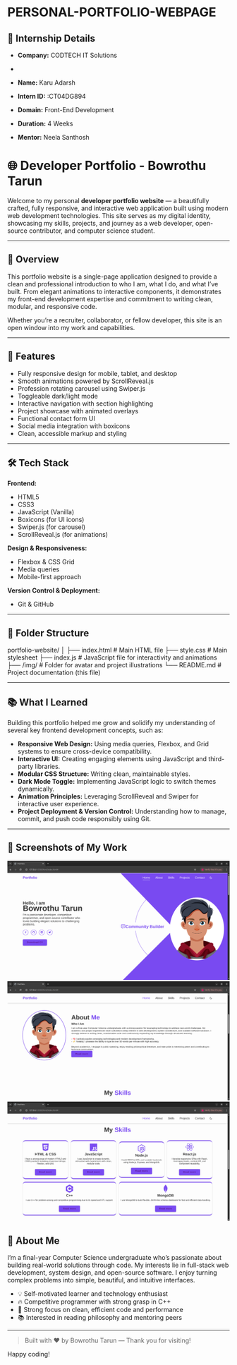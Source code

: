 
# PERSONAL-PORTFOLIO-WEBPAGE

## 🏢 Internship Details

- **Company:** CODTECH IT Solutions
- 
- **Name:** Karu Adarsh 

- **Intern ID:** :CT04DG894

- **Domain:** Front-End Development  

- **Duration:** 4 Weeks

- **Mentor:** Neela Santhosh

# 🌐 Developer Portfolio - Bowrothu Tarun

Welcome to my personal **developer portfolio website** — a beautifully crafted, fully responsive, and interactive web application built using modern web development technologies. This site serves as my digital identity, showcasing my skills, projects, and journey as a web developer, open-source contributor, and computer science student.

---

## 📖 Overview

This portfolio website is a single-page application designed to provide a clean and professional introduction to who I am, what I do, and what I’ve built. From elegant animations to interactive components, it demonstrates my front-end development expertise and commitment to writing clean, modular, and responsive code.

Whether you’re a recruiter, collaborator, or fellow developer, this site is an open window into my work and capabilities.

---

## 🚀 Features

- Fully responsive design for mobile, tablet, and desktop
- Smooth animations powered by ScrollReveal.js
- Profession rotating carousel using Swiper.js
- Toggleable dark/light mode
- Interactive navigation with section highlighting
- Project showcase with animated overlays
- Functional contact form UI
- Social media integration with boxicons
- Clean, accessible markup and styling

---

## 🛠️ Tech Stack

**Frontend:**
- HTML5
- CSS3
- JavaScript (Vanilla)
- Boxicons (for UI icons)
- Swiper.js (for carousel)
- ScrollReveal.js (for animations)

**Design & Responsiveness:**
- Flexbox & CSS Grid
- Media queries
- Mobile-first approach

**Version Control & Deployment:**
- Git & GitHub

---

## 📁 Folder Structure

portfolio-website/
│
├── index.html         # Main HTML file
├── style.css          # Main stylesheet
├── index.js           # JavaScript file for interactivity and animations
├── /img/              # Folder for avatar and project illustrations
└── README.md          # Project documentation (this file)


---

## 📚 What I Learned

Building this portfolio helped me grow and solidify my understanding of several key frontend development concepts, such as:

- **Responsive Web Design:** Using media queries, Flexbox, and Grid systems to ensure cross-device compatibility.
- **Interactive UI:** Creating engaging elements using JavaScript and third-party libraries.
- **Modular CSS Structure:** Writing clean, maintainable styles.
- **Dark Mode Toggle:** Implementing JavaScript logic to switch themes dynamically.
- **Animation Principles:** Leveraging ScrollReveal and Swiper for interactive user experience.
- **Project Deployment & Version Control:** Understanding how to manage, commit, and push code responsibly using Git.

---

## 📸 Screenshots of My Work

![Portfolio img](assets/port1.png)
![Portfolio img](assets/port2.png)
![Portfolio img](assets/port3.png)

## 🧠 About Me

I’m a final-year Computer Science undergraduate who’s passionate about building real-world solutions through code. My interests lie in full-stack web development, system design, and open-source software. I enjoy turning complex problems into simple, beautiful, and intuitive interfaces.

- 💡 Self-motivated learner and technology enthusiast
- 🔥 Competitive programmer with strong grasp in C++
- 🎯 Strong focus on clean, efficient code and performance
- 📚 Interested in reading philosophy and mentoring peers

---

> Built with ❤️ by Bowrothu Tarun — Thank you for visiting!

Happy coding!
